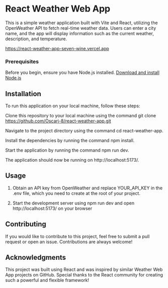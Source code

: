 # **React Weather Web App**

This is a simple weather application built with Vite and React, utilizing the OpenWeather API to fetch real-time weather data. Users can enter a city name, and the app will display information such as the current weather, description, and temperature.

https://react-weather-app-seven-wine.vercel.app

### Prerequisites

Before you begin, ensure you have Node.js installed. [Download and install Node.js](https://nodejs.org/)

## **Installation**

To run this application on your local machine, follow these steps:

Clone this repository to your local machine using the command git clone https://github.com/Oscarj-8/react-weather-app.git

Navigate to the project directory using the command cd react-weather-app.

Install the dependencies by running the command npm install.

Start the application by running the command npm run dev.

The application should now be running on http://localhost:5173/.

## **Usage**

1. Obtain an API key from OpenWeather and replace YOUR_API_KEY in the .env file, which you need to create at the root of your project.

2. Start the development server using npm run dev and open http://localhost:5173/ on your browser

## **Contributing**

If you would like to contribute to this project, feel free to submit a pull request or open an issue. Contributions are always welcome!

## **Acknowledgments**

This project was built using React and was inspired by similar Weather Web App projects on GitHub. Special thanks to the React community for creating such a powerful and flexible framework!
